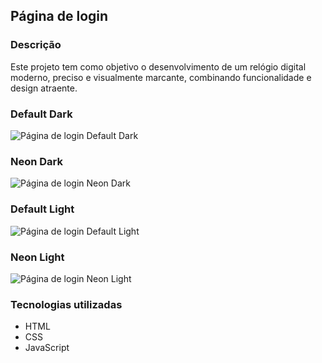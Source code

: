 ## Página de login

### Descrição

Este projeto tem como objetivo o desenvolvimento de um relógio digital moderno, preciso e visualmente marcante, combinando funcionalidade e design atraente.

### Default Dark
![Página de login Default Dark](https://github.com/user-attachments/assets/2239bc7b-7b97-4cdf-a1d4-2a5d16fadd60)

### Neon Dark
![Página de login Neon Dark](https://github.com/user-attachments/assets/87ab5f42-f99b-46ee-8c22-e084f9486688)

### Default Light
![Página de login Default Light](https://github.com/user-attachments/assets/888b731d-7aa5-4f51-9b52-acbc1c36d95c)

### Neon Light
![Página de login Neon Light](https://github.com/user-attachments/assets/382f9952-8e7c-40a3-8ad5-5ba033e6e61d)

### Tecnologias utilizadas

* HTML
* CSS
* JavaScript
